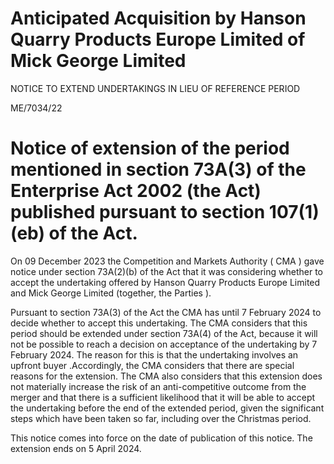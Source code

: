 # Anticipated Acquisition by Hanson Quarry Products Europe Limited of Mick George Limited

NOTICE TO EXTEND UNDERTAKINGS IN LIEU OF REFERENCE PERIOD

ME/7034/22

# Notice of extension of the period mentioned in section 73A(3) of the Enterprise Act 2002 (the Act) published pursuant to section 107(1)(eb) of the Act.

On 09 December 2023 the Competition and Markets Authority ( CMA ) gave notice under section 73A(2)(b) of the Act that it was considering whether to accept the undertaking offered by Hanson Quarry Products Europe Limited and Mick George Limited (together, the Parties ).

Pursuant to section 73A(3) of the Act the CMA has until 7 February 2024 to decide whether to accept this undertaking. The CMA considers that this period should be extended under section 73A(4) of the Act, because it will not be possible to reach a decision on acceptance of the undertaking by 7 February 2024. The reason for this is that the undertaking involves an upfront buyer .Accordingly, the CMA considers that there are special reasons for the extension. The CMA also considers that this extension does not materially increase the risk of an anti-competitive outcome from the merger and that there is a sufficient likelihood that it will be able to accept the undertaking before the end of the extended period, given the significant steps which have been taken so far, including over the Christmas period.

This notice comes into force on the date of publication of this notice. The extension ends on 5 April 2024.